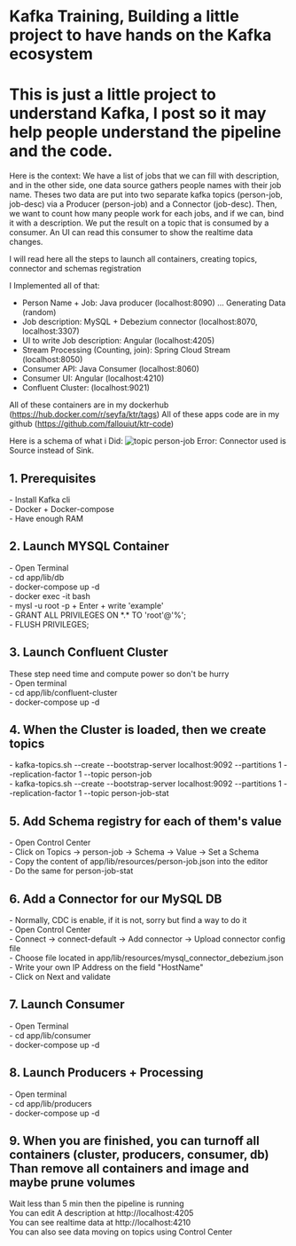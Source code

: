 <h1>Kafka Training, Building a little project to have hands on the Kafka ecosystem</h1>
<h1>This is just a little project to understand Kafka, I post so it may help people understand the pipeline and the code.</h1>

Here is the context: We have a list of jobs that we can fill with description, and in the other side, one data source gathers people names with their job name. Theses two data are put into two separate kafka topics (person-job, job-desc) via a Producer (person-job) and a Connector (job-desc).
Then, we want to count how many people work for each jobs, and if we can, bind it with a description. We put the result on a topic that is consumed by a consumer. An UI can read this consumer to show the realtime data changes.

I will read here all the steps to launch all containers, creating topics, connector and schemas registration

I Implemented all of that: 
 - Person Name + Job: Java producer (localhost:8090) ... Generating Data (random)
 - Job description: MySQL + Debezium connector (localhost:8070, localhost:3307)
 - UI to write Job description: Angular (localhost:4205)
 - Stream Processing (Counting, join): Spring Cloud Stream (localhost:8050)
 - Consumer API: Java Consumer (localhost:8060)
 - Consumer UI: Angular (localhost:4210)
 - Confluent Cluster: (localhost:9021)

All of these containers are in my dockerhub (https://hub.docker.com/r/seyfa/ktr/tags)
All of these apps code are in my github (https://github.com/fallouiut/ktr-code)

Here is a schema of what i Did: ![topic person-job](https://user-images.githubusercontent.com/23740922/147651888-721a3079-a7df-4f97-ae64-8d769cbe495e.png)
Error: Connector used is Source instead of Sink.


<h2>1. Prerequisites</h2>
  - Install Kafka cli <br/>
  - Docker + Docker-compose <br/>
  - Have enough RAM <br/>

<h2>2. Launch MYSQL Container</h2>
  - Open Terminal <br/>
  - cd app/lib/db <br/>
  - docker-compose up -d <br/>
  - docker exec -it <container_name> bash <br/>
  - mysl -u root -p + Enter + write 'example' <br/>
  - GRANT ALL PRIVILEGES ON *.* TO 'root'@'%'; <br/>
  - FLUSH PRIVILEGES;

<h2>3. Launch Confluent Cluster</h2>
These step need time and compute power so don't be hurry <br/>
  - Open terminal <br/>
  - cd app/lib/confluent-cluster <br/>
  - docker-compose up -d

<h2>4. When the Cluster is loaded, then we create topics</h2>
  - kafka-topics.sh --create --bootstrap-server localhost:9092 --partitions 1 --replication-factor 1 --topic person-job <br/>
  - kafka-topics.sh --create --bootstrap-server localhost:9092 --partitions 1 --replication-factor 1 --topic person-job-stat <br/>

<h2>5. Add Schema registry for each of them's value</h2>
  - Open Control Center <br/>
  - Click on Topics -> person-job -> Schema -> Value -> Set a Schema <br/>
  - Copy the content of app/lib/resources/person-job.json into the editor <br/>
  - Do the same for person-job-stat

<h2>6. Add a Connector for our MySQL DB</h2>
  - Normally, CDC is enable, if it is not, sorry but find a way to do it <br/>
  - Open Control Center <br/>
  - Connect -> connect-default -> Add connector -> Upload connector config file <br/>
  - Choose file located in app/lib/resources/mysql_connector_debezium.json <br/>
  - Write your own IP Address on the field "HostName" <br/>
  - Click on Next and validate

<h2>7. Launch Consumer</h2>
  - Open Terminal <br/>
  - cd app/lib/consumer <br/>
  - docker-compose up -d

<h2>8. Launch Producers + Processing</h2>
  - Open terminal <br/>
  - cd app/lib/producers <br/>
  - docker-compose up -d

<h2>9. When you are finished, you can turnoff all containers (cluster, producers, consumer, db) Than remove all containers and image and maybe prune volumes</h2>

Wait less than 5 min then the pipeline is running <br/>
You can edit A description at http://localhost:4205 <br/>
You can see realtime data at http://localhost:4210 <br/>
You can also see data moving on topics using Control Center

